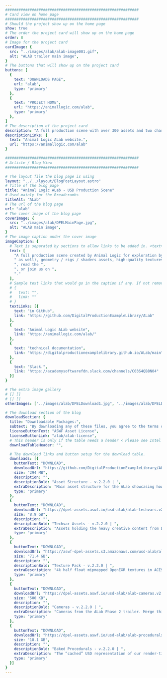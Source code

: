 ```yaml
---
############################################################
# Card view on home page
############################################################
# Should the project show up on the home page
show: true
# The order the project card will show up on the home page
order: 8
# Image for the project card
cardImage: {
  src: "../images/alab/alab-image001.gif",
  alt: "ALAB trailer main image",
}
# The buttons that will show up on the project card
buttons: [
  {
    text: "DOWNLOADS PAGE",
    url: "alab",
    type: "primary"
  },
  {
    text: "PROJECT HOME",
    url: "https://animallogic.com/alab",
    type: "primary"
  },
]
# The description of the project card
description: "A full production scene with over 300 assets and two characters, with looping animation in the first open-sourced USD scene and shot context from a studio. Supplied as three separate downloads: the full production scene, high-quality textures, and baked procedural fur and fabric for the animated characters. For more information, visit the "
descriptionLinks: {
  text: "Animal Logic ALab website.",
  url: "https://animallogic.com/alab"
}

############################################################
# Article / Blog View
############################################################

# The layout file the blog page is using
layout: "../../layout/BlogPostLayout.astro"
# Title of the blog page
title: "Animal Logic ALab - USD Production Scene"
# Used mainly for the Breadcrumbs
titleAlt: "ALab"
# The url of the blog page
url: "alab"
# The cover image of the blog page
coverImage: {
  src: "../images/alab/DPELMainPage.jpg",
  alt: "ALAB main image",
}
# The image caption under the cover image
imageCaption: {
  # Text is separated by sections to allow links to be added in. <text> <link> <text>
  text: [
    "A full production scene created by Animal Logic for exploration by the wider community to be used in demonstrations, training material, and in the testing of USD support across software and pipeline. ALab has over 300 assets, complete with high-quality textures and two characters with looping animation in shot context, expanding on the static scenes released to date. Supplied as separate downloads: the asset structure (available ", 
    " as well), geometry / rigs / shaders assets, high-quality textures, and baked procedural fur and fabric for the animated characters. For more information, visit the ",
    ", read the ",
    ", or join us on ", 
    "."
  ],
  # Sample text links that would go in the caption if any. If not remove them like this:
  # {
  #   text: "",
  #   link: ""
  # }
  textLinks: [{
    text: "in GitHub",
    link: "https://github.com/DigitalProductionExampleLibrary/ALab"
  },
  {
    text: "Animal Logic ALab website",
    link: "https://animallogic.com/alab/"
  },
  {
    text: "technical documentation",
    link: "https://digitalproductionexamplelibrary.github.io/ALab/main"
  },
  {
    text: "Slack.",
    link: "https://academysoftwarefdn.slack.com/channels/C03S4QB8N04"
  }]
}

# The extra image gallery
# [] []
# [] []
otherImages: ["../images/alab/DPELDownload1.jpg", "../images/alab/DPELDownload2.jpg", "../images/alab/DPELDownload3.jpg", "../images/alab/DPELDownload4.jpg"]

# The download section of the blog
downloadSection: {
  title: "Downloadable Packages:",
  subtext: "By downloading any of these files, you agree to the terms of the license linked below.",
  licenseButtonText: "ASWF Asset License",
  licenseButtonLink: "alab/alab-license",
  # This header is only if the table needs a header < Please see Intel page for example of that >
  downloadTableHeader: "",

  # The download links and button setup for the download table.
  downloads: [{
    buttonText: "DOWNLOAD",
    downloadUrl: "https://github.com/DigitalProductionExampleLibrary/ALab/archive/refs/tags/v2.2.0.zip",
    size: "294 MB",
    description: "",
    descriptionBold: "Asset Structure - v.2.2.0 | ",
    extraDescription: "Main asset structure for the ALab showcasing how all assets relate to each other through USD composition arcs. This is purely the USD structure linking all files, and does not include any geometry, shaders or lights.",
    type: "primary"
  },
  {
    buttonText: "DOWNLOAD",
    downloadUrl: "https://dpel-assets.aswf.io/usd-alab/alab-techvars.v2.2.0.zip",
    size: "8.9 GB",
    description: "",
    descriptionBold: "Techvar Assets - v.2.2.0 | ",
    extraDescription: "Assets holding the heavy creative content from DCCs (geometry, lights, shaders, textures, rigs), which Animal Logic refers to as 'techvar assets'. Merge this with the 'Asset Structure' package to render the ALab with 1k textures and without fur & cloth.",
    type: "primary"
  },
  {
    buttonText: "DOWNLOAD",
    downloadUrl: "https://aswf-dpel-assets.s3.amazonaws.com/usd-alab/alab-textures.v2.2.0.zip",
    size: "71.4 GB",
    description: "",
    descriptionBold: "Texture Pack - v.2.2.0 | ",
    extraDescription: "4k half float mipmapped OpenEXR textures in ACEScg color space. Merge this to see much higher quality for final rendering.",
    type: "primary"
  },
  {
    buttonText: "DOWNLOAD",
    downloadUrl: "https://dpel-assets.aswf.io/usd-alab/alab-cameras.v2.2.0.zip",
    size: "500 KB",
    description: "",
    descriptionBold: "Cameras - v.2.2.0 | ",
    extraDescription: "Cameras from the ALab Phase 2 trailer. Merge this to be able to select any trailer camera directly from the USD stage.",
    type: "primary"
  },             
  {
    buttonText: "DOWNLOAD",
    downloadUrl: "https://dpel-assets.aswf.io/usd-alab/alab-procedurals.v2.2.0.zip",
    size: "18.1 GB",
    description: "",
    descriptionBold: "Baked Procedurals - v.2.2.0 | ",
    extraDescription: "The “cached” USD representation of our render-time procedurals in the shot. Merge this to see the fur & cloth on the animated characters.",
    type: "primary"
  }]
}
---
```

